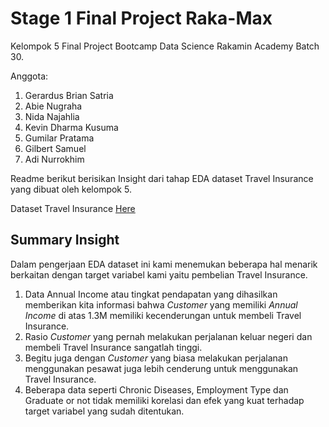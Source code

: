 # Stage 1 Final Project Raka-Max
Kelompok 5 Final Project Bootcamp Data Science Rakamin Academy Batch 30.

Anggota:
1. Gerardus Brian Satria
2. Abie Nugraha
3. Nida Najahlia
4. Kevin Dharma Kusuma
5. Gumilar Pratama
6. Gilbert Samuel
7. Adi Nurrokhim

Readme berikut berisikan Insight dari tahap EDA dataset Travel Insurance yang dibuat oleh kelompok 5.

Dataset Travel Insurance [Here](https://www.kaggle.com/datasets/tejashvi14/travel-insurance-prediction-data)


## Summary Insight
Dalam pengerjaan EDA dataset ini kami menemukan beberapa hal menarik berkaitan dengan target variabel kami yaitu pembelian Travel Insurance.

1. Data Annual Income atau tingkat pendapatan yang dihasilkan memberikan kita informasi bahwa *Customer* yang memiliki *Annual Income* di atas 1.3M memiliki kecenderungan untuk membeli Travel Insurance.
2. Rasio *Customer* yang pernah melakukan perjalanan keluar negeri dan membeli Travel Insurance sangatlah tinggi.
3. Begitu juga dengan *Customer* yang biasa melakukan perjalanan menggunakan pesawat juga lebih cenderung untuk menggunakan Travel Insurance.
4. Beberapa data seperti Chronic Diseases, Employment Type dan Graduate or not tidak memiliki korelasi dan efek yang kuat terhadap target variabel yang sudah ditentukan.
